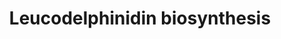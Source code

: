---
annotations:
- id: PW:0000147
  parent: classic metabolic pathway
  type: Pathway Ontology
  value: metabolic pathway of secondary metabolites
authors:
- Anwesha
- Egonw
- Eweitz
description: 'This event has been computationally inferred from an event that has
  been demonstrated in another species. The inference is based on Ensembl Compara
  orthology projection. Briefly, reactions for which all involved PhysicalEntities
  (in input, output and catalyst) have a mapped ortholog or paralog are inferred to
  the other species. High-level events are also inferred for these events to allow
  for easier navigation.  Source: [http://plantreactome.gramene.org/ Plant Reactome].'
last-edited: 2021-05-28
organisms:
- Zea mays
redirect_from:
- /index.php/Pathway:WP3077
- /instance/WP3077
revision: null
schema-jsonld:
- '@context': https://schema.org/
  '@id': https://wikipathways.github.io/pathways/WP3077.html
  '@type': Dataset
  creator:
    '@type': Organization
    name: WikiPathways
  description: 'This event has been computationally inferred from an event that has
    been demonstrated in another species. The inference is based on Ensembl Compara
    orthology projection. Briefly, reactions for which all involved PhysicalEntities
    (in input, output and catalyst) have a mapped ortholog or paralog are inferred
    to the other species. High-level events are also inferred for these events to
    allow for easier navigation.  Source: [http://plantreactome.gramene.org/ Plant
    Reactome].'
  keywords:
  - 2OG
  - CO2
  - GRMZM2G062396
  - H+
  - H2O
  - NADP+
  - NADPH
  - O2
  - SUCCA
  - dihydrokaempferol
  - dihydroquercetin
  - eriodictyol
  - flavonoid-3-hydroxylase
  license: CC0
  name: Leucodelphinidin biosynthesis
seo: CreativeWork
title: Leucodelphinidin biosynthesis
wpid: WP3077
---